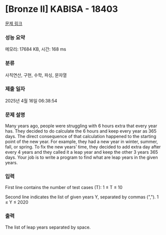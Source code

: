 # [Bronze II] KABISA - 18403 

[문제 링크](https://www.acmicpc.net/problem/18403) 

### 성능 요약

메모리: 17684 KB, 시간: 168 ms

### 분류

사칙연산, 구현, 수학, 파싱, 문자열

### 제출 일자

2025년 4월 16일 06:38:54

### 문제 설명

<p>Many years ago, people were struggling with 6 hours extra that every year has. They decided to do calculate the 6 hours and keep every year as 365 days. The direct consequence of that calculation happened to the starting point of the new year. For example, they had a new year in winter, summer, fall, or spring. To fix the new years’ time, they decided to add extra day after every 4 years and they called it a leap year and keep the other 3 years 365 days. Your job is to write a program to find what are leap years in the given years.</p>

### 입력 

 <p>First line contains the number of test cases (T): 1 ≤ T ≤ 10</p>

<p>Second line indicates the list of given years Y, separated by commas (","). 1 ≤ Y ≤ 2020</p>

### 출력 

 <p>The list of leap years separated by space.</p>

